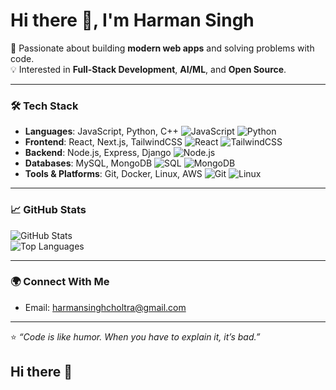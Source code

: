 # Hi there 👋, I'm Harman Singh  

🚀 Passionate about building **modern web apps** and solving problems with code.  
💡 Interested in **Full-Stack Development**, **AI/ML**, and **Open Source**.  

---

### 🛠️ Tech Stack
- **Languages**: JavaScript, Python, C++  ![JavaScript](https://img.shields.io/badge/Code-JavaScript-yellow?logo=javascript) ![Python](https://img.shields.io/badge/Code-Python-blue?logo=python)
- **Frontend**: React, Next.js, TailwindCSS  ![React](https://img.shields.io/badge/Framework-React-61DAFB?logo=react) ![TailwindCSS](https://img.shields.io/badge/Style-TailwindCSS-38B2AC?logo=tailwindcss&logoColor=white)  
- **Backend**: Node.js, Express, Django  ![Node.js](https://img.shields.io/badge/Backend-Node.js-green?logo=node.js)
- **Databases**: MySQL, MongoDB  ![SQL](https://img.shields.io/badge/Database-SQL-4479A1?logo=postgresql&logoColor=white) ![MongoDB](https://img.shields.io/badge/Database-MongoDB-47A248?logo=mongodb&logoColor=white)
- **Tools & Platforms**: Git, Docker, Linux, AWS  ![Git](https://img.shields.io/badge/Tools-Git-orange?logo=git)   ![Linux](https://img.shields.io/badge/OS-Linux-FCC624?logo=linux&logoColor=black)

---
### 📈 GitHub Stats
![GitHub Stats](https://github-readme-stats.vercel.app/api?username=Col44446&show_icons=true&theme=radical)  
![Top Languages](https://github-readme-stats.vercel.app/api/top-langs/?username=col44446&layout=compact&theme=radical)  

---

### 🌍 Connect With Me
- Email: harmansinghcholtra@gmail.com 

---

⭐️ *“Code is like humor. When you have to explain it, it’s bad.”*  
## Hi there 👋

<!--
**Col44446/Col44446** is a ✨ _special_ ✨ repository because its `README.md` (this file) appears on your GitHub profile.

Here are some ideas to get you started:

- 🔭 I’m currently working on ...
- 🌱 I’m currently learning ...
- 👯 I’m looking to collaborate on ...
- 🤔 I’m looking for help with ...
- 💬 Ask me about ...
- 📫 How to reach me: ...
- 😄 Pronouns: ...
- ⚡ Fun fact: ...
-->
